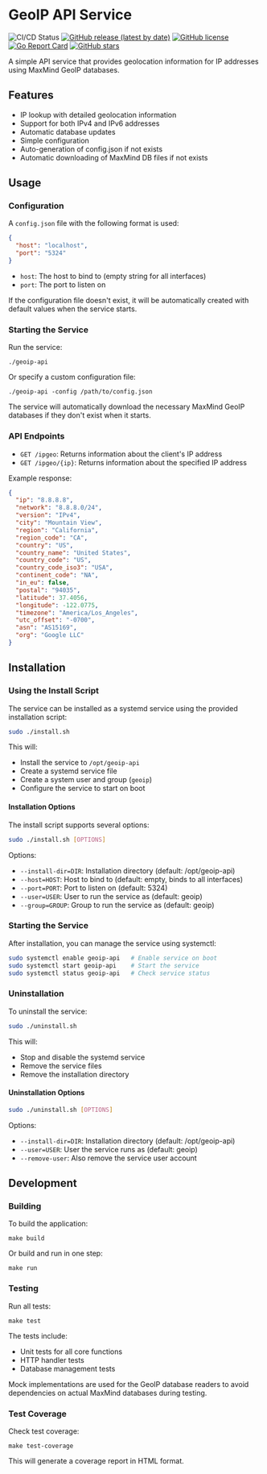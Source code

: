 # GeoIP API Service

![CI/CD Status](https://github.com/rhamdeew/geoip-api/actions/workflows/release.yml/badge.svg)
[![GitHub release (latest by date)](https://img.shields.io/github/v/release/rhamdeew/geoip-api)](https://github.com/rhamdeew/geoip-api/releases/latest)
[![GitHub license](https://img.shields.io/github/license/rhamdeew/geoip-api)](https://github.com/rhamdeew/geoip-api/blob/main/LICENSE)
[![Go Report Card](https://goreportcard.com/badge/github.com/rhamdeew/geoip-api)](https://goreportcard.com/report/github.com/rhamdeew/geoip-api)
[![GitHub stars](https://img.shields.io/github/stars/rhamdeew/geoip-api)](https://github.com/rhamdeew/geoip-api/stargazers)

A simple API service that provides geolocation information for IP addresses using MaxMind GeoIP databases.

## Features

- IP lookup with detailed geolocation information
- Support for both IPv4 and IPv6 addresses
- Automatic database updates
- Simple configuration
- Auto-generation of config.json if not exists
- Automatic downloading of MaxMind DB files if not exists

## Usage

### Configuration

A `config.json` file with the following format is used:

```json
{
  "host": "localhost",
  "port": "5324"
}
```

- `host`: The host to bind to (empty string for all interfaces)
- `port`: The port to listen on

If the configuration file doesn't exist, it will be automatically created with default values when the service starts.

### Starting the Service

Run the service:

```
./geoip-api
```

Or specify a custom configuration file:

```
./geoip-api -config /path/to/config.json
```

The service will automatically download the necessary MaxMind GeoIP databases if they don't exist when it starts.

### API Endpoints

- `GET /ipgeo`: Returns information about the client's IP address
- `GET /ipgeo/{ip}`: Returns information about the specified IP address

Example response:

```json
{
  "ip": "8.8.8.8",
  "network": "8.8.8.0/24",
  "version": "IPv4",
  "city": "Mountain View",
  "region": "California",
  "region_code": "CA",
  "country": "US",
  "country_name": "United States",
  "country_code": "US",
  "country_code_iso3": "USA",
  "continent_code": "NA",
  "in_eu": false,
  "postal": "94035",
  "latitude": 37.4056,
  "longitude": -122.0775,
  "timezone": "America/Los_Angeles",
  "utc_offset": "-0700",
  "asn": "AS15169",
  "org": "Google LLC"
}
```

## Installation

### Using the Install Script

The service can be installed as a systemd service using the provided installation script:

```bash
sudo ./install.sh
```

This will:
- Install the service to `/opt/geoip-api`
- Create a systemd service file
- Create a system user and group (`geoip`)
- Configure the service to start on boot

#### Installation Options

The install script supports several options:

```bash
sudo ./install.sh [OPTIONS]
```

Options:
- `--install-dir=DIR`: Installation directory (default: /opt/geoip-api)
- `--host=HOST`: Host to bind to (default: empty, binds to all interfaces)
- `--port=PORT`: Port to listen on (default: 5324)
- `--user=USER`: User to run the service as (default: geoip)
- `--group=GROUP`: Group to run the service as (default: geoip)

### Starting the Service

After installation, you can manage the service using systemctl:

```bash
sudo systemctl enable geoip-api   # Enable service on boot
sudo systemctl start geoip-api    # Start the service
sudo systemctl status geoip-api   # Check service status
```

### Uninstallation

To uninstall the service:

```bash
sudo ./uninstall.sh
```

This will:
- Stop and disable the systemd service
- Remove the service files
- Remove the installation directory

#### Uninstallation Options

```bash
sudo ./uninstall.sh [OPTIONS]
```

Options:
- `--install-dir=DIR`: Installation directory (default: /opt/geoip-api)
- `--user=USER`: User the service runs as (default: geoip)
- `--remove-user`: Also remove the service user account

## Development

### Building

To build the application:

```
make build
```

Or build and run in one step:

```
make run
```

### Testing

Run all tests:

```
make test
```

The tests include:
- Unit tests for all core functions
- HTTP handler tests
- Database management tests

Mock implementations are used for the GeoIP database readers to avoid dependencies on actual MaxMind databases during testing.

### Test Coverage

Check test coverage:

```
make test-coverage
```

This will generate a coverage report in HTML format.
